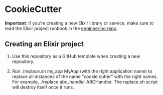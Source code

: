 # CookieCutter

**Important**: if you're creating a new Elixir library or service, make sure to read the Elixir project runbook in the [engineering repo](https://github.com/Shimmur/engineering/blob/main/runbooks/services/elixir_application.md).

## Creating an Elixir project

  1. Use this repository as a GitHub template when creating a new repository.

  1. Run ./replace.sh my_app MyApp (with the right application name) to replace
     all instances of the name "cookie cutter" with the right names. For
     example, ./replace abc_handler ABCHandler. The replace.sh script will
     destroy itself once it runs.
